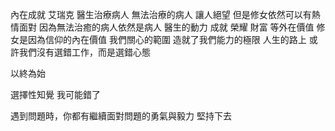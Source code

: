 內在成就 艾瑞克
醫生治療病人
無法治療的病人 讓人絕望
但是修女依然可以有熱情面對
因為無法治癒的病人依然是病人
	醫生的動力 成就 榮耀 財富 等外在價值
	修女是因為信仰的內在價值
	我們關心的範圍 造就了我們能力的極限
人生的路上 或許我們沒有選錯工作，而是選錯心態

以終為始

選擇性知覺
我可能錯了

遇到問題時，你都有繼續面對問題的勇氣與毅力 堅持下去
